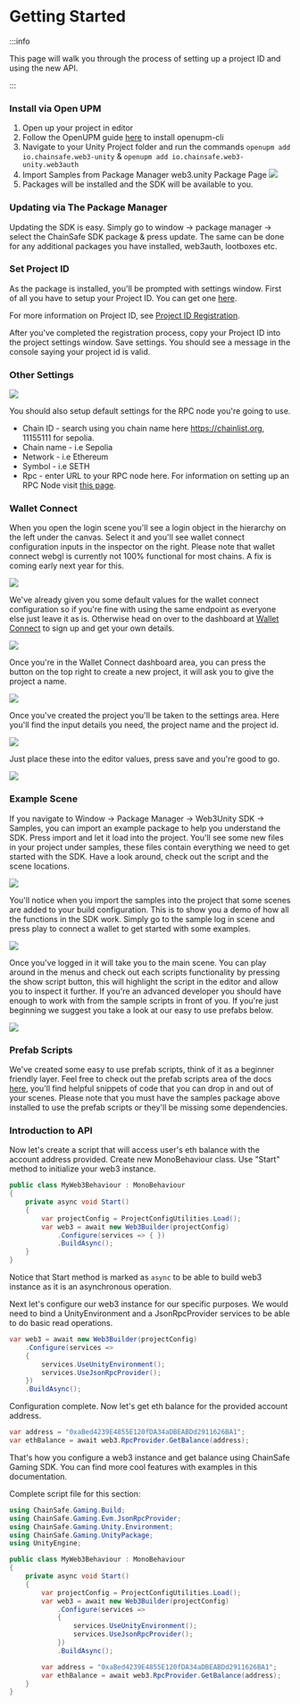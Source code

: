 ﻿---
slug: /current/getting-started
sidebar_position: 1
sidebar_label: Getting Started
---


# Getting Started

:::info

This page will walk you through the process of setting up a project ID and using the new API.

:::

<!-- ### Install via UPM

![](v2Assets/upm-git.png)

1. Open up your project in editor
2. Go to Windows/Package Manager
3. Click on "+", "Add package from git url"
4. Paste "%GIT_URL_HERE%"
5. Package will be installed -->

### Install via Open UPM

1. Open up your project in editor
2. Follow the OpenUPM guide [here](https://openupm.com/docs/getting-started.html) to install openupm-cli
3. Navigate to your Unity Project folder and run the commands ```openupm add io.chainsafe.web3-unity``` & ```openupm add io.chainsafe.web3-unity.web3auth```
4. Import Samples from Package Manager web3.unity Package Page
![](v2Assets/openupmInstall.png)
5. Packages will be installed and the SDK will be available to you.

### Updating via The Package Manager
Updating the SDK is easy. Simply go to window -> package manager -> select the ChainSafe SDK package & press update. The same can be done for any additional packages you have installed, web3auth, lootboxes etc.

### Set Project ID

As the package is installed, you'll be prompted with settings window.
First of all you have to setup your Project ID. You can get one [here](https://dashboard.gaming.chainsafe.io/).

For more information on Project ID, see [Project ID Registration](https://docs.gaming.chainsafe.io/current/project-id-registration).

After you've completed the registration process, copy your Project ID into the project settings
window. Save settings. You should see a message in the console saying your project id is valid.

### Other Settings

![](v2Assets/project-settings.png)

You should also setup default settings for the RPC node you're going to use.

- Chain ID - search using you chain name here https://chainlist.org, 11155111 for sepolia.
- Chain name - i.e Sepolia
- Network - i.e Ethereum
- Symbol - i.e SETH
- Rpc - enter URL to your RPC node here. For information on setting up an RPC Node visit [this page](https://docs.gaming.chainsafe.io/current/setting-up-an-rpc-node).

### Wallet Connect

When you open the login scene you'll see a login object in the hierarchy on the left under the canvas. Select it and you'll see wallet connect configuration inputs in the inspector on the right. Please note that wallet connect webgl is currently not 100% functional for most chains. A fix is coming early next year for this. 

![](v2Assets/LoginObject.png)

We've already given you some default values for the wallet connect configuration so if you're fine with using the same endpoint as everyone else just leave it as is. Otherwise head on over to the dashboard at [Wallet Connect](https://cloud.walletconnect.com/sign-in) to sign up and get your own details.

![](v2Assets/WalletConnectDash.png)

Once you're in the Wallet Connect dashboard area, you can press the button on the top right to create a new project, it will ask you to give the project a name.

![](v2Assets/WalletConnectNewProject.png)

Once you've created the project you'll be taken to the settings area. Here you'll find the input details you need, the project name and the project id.

![](v2Assets/WalletConnectProjectId.png)

Just place these into the editor values, press save and you're good to go.

![](v2Assets/WalletConnectInfo.png)

### Example Scene

If you navigate to Window -> Package Manager -> Web3Unity SDK -> Samples, you can import an example package to help you understand the SDK. Press import and let it load into the project. You'll see some new files in your project under samples, these files contain everything we need to get started with the SDK. Have a look around, check out the script and the scene locations.

![](v2Assets/ImportingSamples.png)

You'll notice when you import the samples into the project that some scenes are added to your build configuration. This is to show you a demo of how all the functions in the SDK work. Simply go to the sample log in scene and press play to connect a wallet to get started with some examples.

![](v2Assets/ImportedScenes.png)

Once you've logged in it will take you to the main scene. You can play around in the menus and check out each scripts functionality by pressing the show script button, this will highlight the script in the editor and allow you to inspect it further. If you're an advanced developer you should have enough to work with from the sample scripts in front of you. If you're just beginning we suggest you take a look at our easy to use prefabs below.

![](v2Assets/MainScene.png)

### Prefab Scripts

We've created some easy to use prefab scripts, think of it as a beginner friendly layer. Feel free to check out the prefab scripts area of the docs [here](https://docs.gaming.chainsafe.io/current/prefab-scripts), you'll find helpful snippets of code that you can drop in and out of your scenes. Please note that you must have the samples package above installed to use the prefab scripts or they'll be missing some dependencies.

### Introduction to API

Now let's create a script that will access user's eth balance with the account address provided.
Create new MonoBehaviour class. Use "Start" method to initialize your web3 instance.

```csharp
public class MyWeb3Behaviour : MonoBehaviour
{
    private async void Start()
    {
        var projectConfig = ProjectConfigUtilities.Load();
        var web3 = await new Web3Builder(projectConfig)
            .Configure(services => { })
            .BuildAsync();
    }
}
```

Notice that Start method is marked as `async` to be able to build web3 instance 
as it is an asynchronous operation.

Next let's configure our web3 instance for our specific purposes. 
We would need to bind a UnityEnvironment and a JsonRpcProvider services to be able
to do basic read operations.

```csharp
var web3 = await new Web3Builder(projectConfig)
    .Configure(services =>
    {
        services.UseUnityEnvironment();
        services.UseJsonRpcProvider();
    })
    .BuildAsync();
```

Configuration complete. Now let's get eth balance for the provided account address.

```csharp
var address = "0xaBed4239E4855E120fDA34aDBEABDd2911626BA1";
var ethBalance = await web3.RpcProvider.GetBalance(address);
```

That's how you configure a web3 instance and get balance using ChainSafe Gaming SDK.
You can find more cool features with examples in this documentation.

Complete script file for this section:

```csharp
using ChainSafe.Gaming.Build;
using ChainSafe.Gaming.Evm.JsonRpcProvider;
using ChainSafe.Gaming.Unity.Environment;
using ChainSafe.Gaming.UnityPackage;
using UnityEngine;

public class MyWeb3Behaviour : MonoBehaviour
{
    private async void Start()
    {
        var projectConfig = ProjectConfigUtilities.Load();
        var web3 = await new Web3Builder(projectConfig)
            .Configure(services =>
            {
                services.UseUnityEnvironment();
                services.UseJsonRpcProvider();
            })
            .BuildAsync();

        var address = "0xaBed4239E4855E120fDA34aDBEABDd2911626BA1";
        var ethBalance = await web3.RpcProvider.GetBalance(address);
    }
}
```